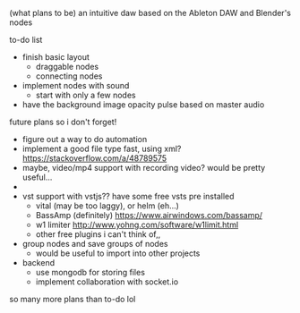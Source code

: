 (what plans to be) an intuitive daw based on the Ableton DAW and Blender's nodes

to-do list
- finish basic layout
    - draggable nodes
    - connecting nodes
- implement nodes with sound
    - start with only a few nodes
- have the background image opacity pulse based on master audio

future plans so i don't forget!
- figure out a way to do automation
- implement a good file type fast, using xml? https://stackoverflow.com/a/48789575
- maybe, video/mp4 support with recording video? would be pretty useful...
- 
- vst support with vstjs?? have some free vsts pre installed 
    - vital (may be too laggy), or helm (eh...) 
    - BassAmp (definitely) https://www.airwindows.com/bassamp/ 
    - w1 limiter http://www.yohng.com/software/w1limit.html
    - other free plugins i can't think of,,
- group nodes and save groups of nodes
    - would be useful to import into other projects
- backend
    - use mongodb for storing files
    - implement collaboration with socket.io

so many more plans than to-do lol